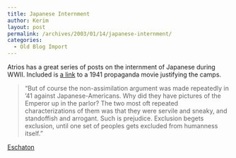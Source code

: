 ```yaml
---
title: Japanese Internment
author: Kerim
layout: post
permalink: /archives/2003/01/14/japanese-internment/
categories:
  - Old Blog Import
---
```

Atrios has a great series of posts on the internment of Japanese during WWII. Included is <a href="http://webdev.archive.org/movies/details-db.php?collection=prelinger&collectionid=19585" onclick="_gaq.push(['_trackEvent', 'outbound-article', 'http://webdev.archive.org/movies/details-db.php?collection=prelinger&collectionid=19585', 'a link']);" >a link</a> to a 1941 propaganda movie justifying the camps.


>   &#8220;But of course the non-assimilation argument was made repeatedly in &#8217;41 against Japanese-Americans. Why did they have pictures of the Emperor up in the parlor? The two most oft repeated characterizations of them was that they were servile and sneaky, and standoffish and arrogant. Such is prejudice. Exclusion begets exclusion, until one set of peoples gets excluded from humanness itself.&#8221;


<a href="http://atrios.blogspot.com/" onclick="_gaq.push(['_trackEvent', 'outbound-article', 'http://atrios.blogspot.com/', 'Eschaton']);" >Eschaton</a>

